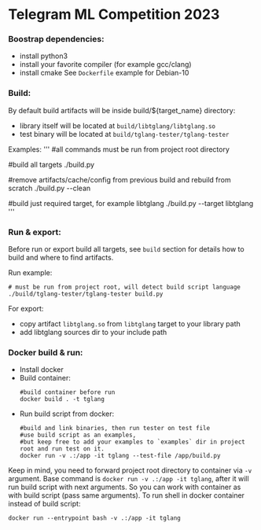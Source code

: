 # Telegram ML Competition 2023

### Boostrap dependencies:
- install python3
- install your favorite compiler (for example gcc/clang)
- install cmake 
See `Dockerfile` example for Debian-10

### Build:
By default build artifacts will be inside build/${target_name} directory:
- library itself will be located at `build/libtglang/libtglang.so`
- test binary will be located at `build/tglang-tester/tglang-tester`

Examples:
'''
#all commands must be run from project root directory

#build all targets
./build.py

#remove artifacts/cache/config from previous build and rebuild from scratch
./build.py --clean

#build just required target, for example libtglang
./build.py --target libtglang
'''

### Run & export:
Before run or export build all targets, see `build` section for details how to build and where to find artifacts.

Run example:
```
# must be run from project root, will detect build script language
./build/tglang-tester/tglang-tester build.py
```

For export:
- copy artifact `libtglang.so` from `libtglang` target to your library path
- add libtglang sources dir to your include path


### Docker build & run:
- Install docker
- Build container:
    ```
    #build container before run
    docker build . -t tglang
    ```
- Run build script from docker:
    ```
    #build and link binaries, then run tester on test file
    #use build script as an examples, 
    #but keep free to add your examples to `examples` dir in project root and run test on it.
    docker run -v .:/app -it tglang --test-file /app/build.py
    ```
Keep in mind, you need to forward project root directory to container via `-v` argument.
Base command is `docker run -v .:/app -it tglang`, after it will run build script with next arguments.
So you can work with container as with build script (pass same arguments).
To run shell in docker container instead of build script:
```
docker run --entrypoint bash -v .:/app -it tglang
```